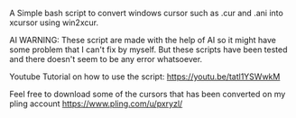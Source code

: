 A Simple bash script to convert windows cursor such as .cur and .ani into xcursor using win2xcur.

AI WARNING: These script are made with the help of AI so it might have some problem that I can't fix by myself. But these scripts have been tested and there doesn't seem to be any error whatsoever.

Youtube Tutorial on how to use the script:
https://youtu.be/tatl1YSWwkM

Feel free to download some of the cursors that has been converted on my pling account
https://www.pling.com/u/pxryzl/
